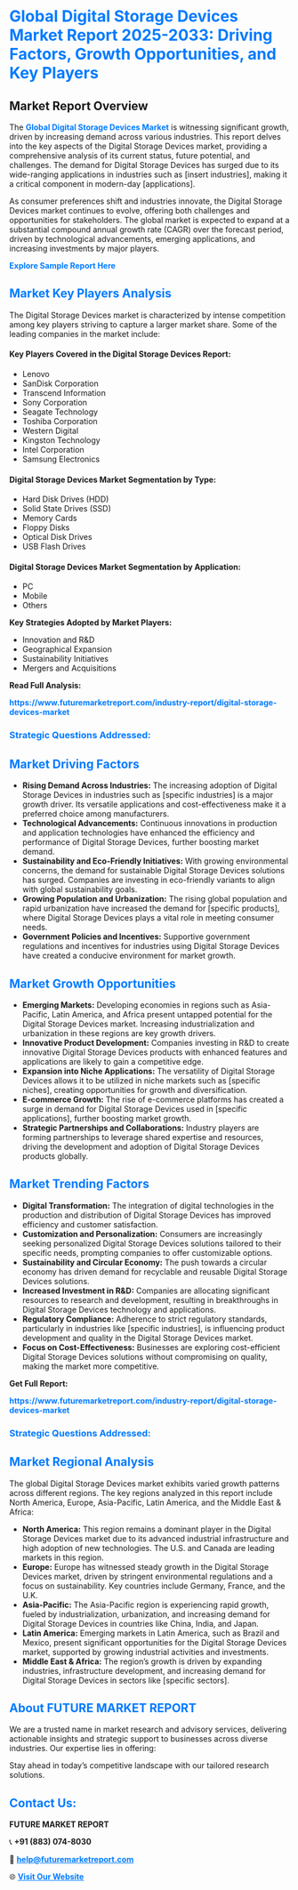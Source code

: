 <h1 style="color: #007BFF;">Global Digital Storage Devices Market Report 2025-2033: Driving Factors, Growth Opportunities, and Key Players</h1>

<section id="overview">
<h2>Market Report Overview</h2>
<p>The <a href="https://www.futuremarketreport.com/industry-report/digital-storage-devices-market" style="color: #007BFF; text-decoration: none;"><strong>Global Digital Storage Devices Market</strong></a> is witnessing significant growth, driven by increasing demand across various industries. This report delves into the key aspects of the Digital Storage Devices market, providing a comprehensive analysis of its current status, future potential, and challenges. The demand for Digital Storage Devices has surged due to its wide-ranging applications in industries such as [insert industries], making it a critical component in modern-day [applications].</p>
<p>As consumer preferences shift and industries innovate, the Digital Storage Devices market continues to evolve, offering both challenges and opportunities for stakeholders. The global market is expected to expand at a substantial compound annual growth rate (CAGR) over the forecast period, driven by technological advancements, emerging applications, and increasing investments by major players.</p>
</section>

<section id="overview">
<p><a href="https://www.futuremarketreport.com/request-sample/reportId=62846" style="color: #007BFF; text-decoration: none;"><strong>Explore Sample Report Here</strong></a></p>
</section>

<section id="key-players">
<h2 style="color: #007BFF;">Market Key Players Analysis</h2>
<p>The Digital Storage Devices market is characterized by intense competition among key players striving to capture a larger market share. Some of the leading companies in the market include:</p>
<h4>Key Players Covered in the Digital Storage Devices Report:</h4>
<ul><li>Lenovo</li><li>SanDisk Corporation</li><li>Transcend Information</li><li>Sony Corporation</li><li>Seagate Technology</li><li>Toshiba Corporation</li><li>Western Digital</li><li>Kingston Technology</li><li>Intel Corporation</li><li>Samsung Electronics</li></ul>
<h4>Digital Storage Devices Market Segmentation by Type:</h4>
<ul><li>Hard Disk Drives (HDD)</li><li>Solid State Drives (SSD)</li><li>Memory Cards</li><li>Floppy Disks</li><li>Optical Disk Drives</li><li>USB Flash Drives</li></ul>

<h4>Digital Storage Devices Market Segmentation by Application:</h4>
<ul><li>PC</li><li>Mobile</li><li>Others</li></ul>
<p><strong>Key Strategies Adopted by Market Players:</strong></p>
<ul>
<li>Innovation and R&D</li>
<li>Geographical Expansion</li>
<li>Sustainability Initiatives</li>
<li>Mergers and Acquisitions</li>
</ul>
</section>

<section>
<p><strong>Read Full Analysis: </strong></p><a href="https://www.futuremarketreport.com/industry-report/digital-storage-devices-market" style="color: #007BFF; text-decoration: none;"><strong>https://www.futuremarketreport.com/industry-report/digital-storage-devices-market</strong></a>
<h3 style="color: #007BFF;">Strategic Questions Addressed:</h3>
</section>

<section id="driving-factors">
<h2 style="color: #007BFF;">Market Driving Factors</h2>
<ul>
<li><strong>Rising Demand Across Industries:</strong> The increasing adoption of Digital Storage Devices in industries such as [specific industries] is a major growth driver. Its versatile applications and cost-effectiveness make it a preferred choice among manufacturers.</li>
<li><strong>Technological Advancements:</strong> Continuous innovations in production and application technologies have enhanced the efficiency and performance of Digital Storage Devices, further boosting market demand.</li>
<li><strong>Sustainability and Eco-Friendly Initiatives:</strong> With growing environmental concerns, the demand for sustainable Digital Storage Devices solutions has surged. Companies are investing in eco-friendly variants to align with global sustainability goals.</li>
<li><strong>Growing Population and Urbanization:</strong> The rising global population and rapid urbanization have increased the demand for [specific products], where Digital Storage Devices plays a vital role in meeting consumer needs.</li>
<li><strong>Government Policies and Incentives:</strong> Supportive government regulations and incentives for industries using Digital Storage Devices have created a conducive environment for market growth.</li>
</ul>
</section>

<section id="growth-opportunities">
<h2 style="color: #007BFF;">Market Growth Opportunities</h2>
<ul>
<li><strong>Emerging Markets:</strong> Developing economies in regions such as Asia-Pacific, Latin America, and Africa present untapped potential for the Digital Storage Devices market. Increasing industrialization and urbanization in these regions are key growth drivers.</li>
<li><strong>Innovative Product Development:</strong> Companies investing in R&D to create innovative Digital Storage Devices products with enhanced features and applications are likely to gain a competitive edge.</li>
<li><strong>Expansion into Niche Applications:</strong> The versatility of Digital Storage Devices allows it to be utilized in niche markets such as [specific niches], creating opportunities for growth and diversification.</li>
<li><strong>E-commerce Growth:</strong> The rise of e-commerce platforms has created a surge in demand for Digital Storage Devices used in [specific applications], further boosting market growth.</li>
<li><strong>Strategic Partnerships and Collaborations:</strong> Industry players are forming partnerships to leverage shared expertise and resources, driving the development and adoption of Digital Storage Devices products globally.</li>
</ul>
</section>

<section id="trending-factors">
<h2 style="color: #007BFF;">Market Trending Factors</h2>
<ul>
<li><strong>Digital Transformation:</strong> The integration of digital technologies in the production and distribution of Digital Storage Devices has improved efficiency and customer satisfaction.</li>
<li><strong>Customization and Personalization:</strong> Consumers are increasingly seeking personalized Digital Storage Devices solutions tailored to their specific needs, prompting companies to offer customizable options.</li>
<li><strong>Sustainability and Circular Economy:</strong> The push towards a circular economy has driven demand for recyclable and reusable Digital Storage Devices solutions.</li>
<li><strong>Increased Investment in R&D:</strong> Companies are allocating significant resources to research and development, resulting in breakthroughs in Digital Storage Devices technology and applications.</li>
<li><strong>Regulatory Compliance:</strong> Adherence to strict regulatory standards, particularly in industries like [specific industries], is influencing product development and quality in the Digital Storage Devices market.</li>
<li><strong>Focus on Cost-Effectiveness:</strong> Businesses are exploring cost-efficient Digital Storage Devices solutions without compromising on quality, making the market more competitive.</li>
</ul>
</section>

<section>
<p><strong>Get Full Report: </strong></p><a href="https://www.futuremarketreport.com/industry-report/digital-storage-devices-market" style="color: #007BFF; text-decoration: none;"><strong>https://www.futuremarketreport.com/industry-report/digital-storage-devices-market</strong></a>
<h3 style="color: #007BFF;">Strategic Questions Addressed:</h3>
</section>


<section id="regional-analysis">
<h2 style="color: #007BFF;">Market Regional Analysis</h2>
<p>The global Digital Storage Devices market exhibits varied growth patterns across different regions. The key regions analyzed in this report include North America, Europe, Asia-Pacific, Latin America, and the Middle East & Africa:</p>
<ul>
<li><strong>North America:</strong> This region remains a dominant player in the Digital Storage Devices market due to its advanced industrial infrastructure and high adoption of new technologies. The U.S. and Canada are leading markets in this region.</li>
<li><strong>Europe:</strong> Europe has witnessed steady growth in the Digital Storage Devices market, driven by stringent environmental regulations and a focus on sustainability. Key countries include Germany, France, and the U.K.</li>
<li><strong>Asia-Pacific:</strong> The Asia-Pacific region is experiencing rapid growth, fueled by industrialization, urbanization, and increasing demand for Digital Storage Devices in countries like China, India, and Japan.</li>
<li><strong>Latin America:</strong> Emerging markets in Latin America, such as Brazil and Mexico, present significant opportunities for the Digital Storage Devices market, supported by growing industrial activities and investments.</li>
<li><strong>Middle East & Africa:</strong> The region’s growth is driven by expanding industries, infrastructure development, and increasing demand for Digital Storage Devices in sectors like [specific sectors].</li>
</ul>
</section>

<footer>
<h2 style="color: #007BFF;">About FUTURE MARKET REPORT</h2>
<p>We are a trusted name in market research and advisory services, delivering actionable insights and strategic support to businesses across diverse industries. Our expertise lies in offering:</p>

<p>Stay ahead in today’s competitive landscape with our tailored research solutions.</p>

<h2 style="color: #007BFF;">Contact Us:</h2>
<p><strong>FUTURE MARKET REPORT</strong></p>
<p>📞 <strong>+91 (883) 074-8030</strong></p>
<p>📧 <strong><a href="mailto:help@futuremarketreport.com" style="color: #007BFF;">help@futuremarketreport.com</a></strong></p>
<p>🌐 <strong><a href="https://www.futuremarketreport.com/" style="color: #007BFF;">Visit Our Website</a></strong></p>
</footer>